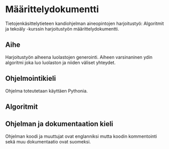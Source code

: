# Määrittelydokumentti

Tietojenkäsittelytieteen kandiohjelman aineopintojen harjoitustyö: Algoritmit ja tekoäly -kurssin harjoitustyön määrittelydokumentti.

## Aihe

Harjoitustyön aiheena luolastojen generointi.
Aiheen varsinaninen ydin algoritmi joka luo luolaston ja niiden väliset yhteydet.

## Ohjelmointikieli

Ohjelma toteutetaan käyttäen Pythonia.

## Algoritmit

## Ohjelman ja dokumentaation kieli

Ohjelman koodi ja muuttujat ovat englanniksi mutta koodin kommentointi sekä muu dokumentaatio ovat suomeksi.

